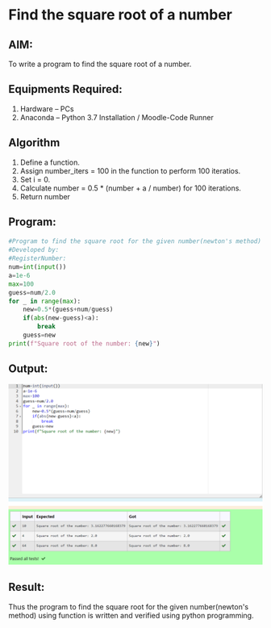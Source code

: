 # Find the square root of a number

## AIM:
To write a program to find the square root of a number.

## Equipments Required:
1. Hardware – PCs
2. Anaconda – Python 3.7 Installation / Moodle-Code Runner

## Algorithm
1. Define a function.
2. Assign number_iters = 100 in the function to perform 100 iteratios.
3. Set i = 0.
4. Calculate  number = 0.5 * (number + a / number) for 100 iterations.
5. Return number

## Program:
``` py
#Program to find the square root for the given number(newton's method) using function.
#Developed by: 
#RegisterNumber:  
num=int(input())
a=1e-6
max=100
guess=num/2.0
for _ in range(max):
    new=0.5*(guess+num/guess)
    if(abs(new-guess)<a):
        break
    guess=new
print(f"Square root of the number: {new}")
```

## Output:
![Alt text](123.png)
## Result:
Thus the program to find the square root for the given number(newton's method) using function is written and verified using python programming.
